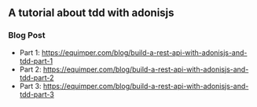 ## A tutorial about tdd with adonisjs

### Blog Post

- Part 1: https://equimper.com/blog/build-a-rest-api-with-adonisjs-and-tdd-part-1
- Part 2: https://equimper.com/blog/build-a-rest-api-with-adonisjs-and-tdd-part-2
- Part 3: https://equimper.com/blog/build-a-rest-api-with-adonisjs-and-tdd-part-3